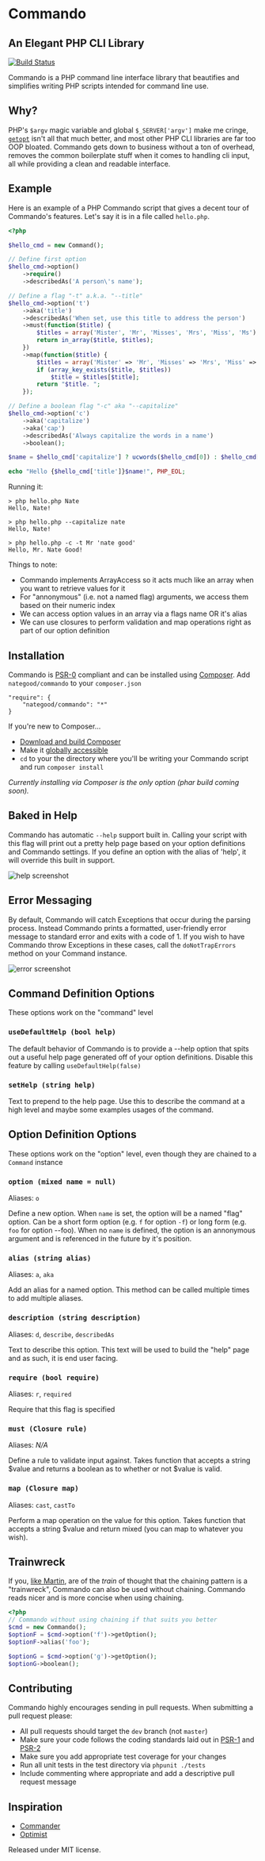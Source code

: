 # Commando
## An Elegant PHP CLI Library

[![Build Status](https://secure.travis-ci.org/nategood/commando.png?branch=master)](http://travis-ci.org/nategood/commando)

Commando is a PHP command line interface library that beautifies and simplifies writing PHP scripts intended for command line use.

## Why?

PHP's `$argv` magic variable and global `$_SERVER['argv']` make me cringe, [`getopt`](http://php.net/manual/en/function.getopt.php) isn't all that much better, and most other PHP CLI libraries are far too OOP bloated.  Commando gets down to business without a ton of overhead, removes the common boilerplate stuff when it comes to handling cli input, all while providing a clean and readable interface.

## Example

Here is an example of a PHP Commando script that gives a decent tour of Commando's features.  Let's say it is in a file called `hello.php`.

``` php
<?php

$hello_cmd = new Command();

// Define first option
$hello_cmd->option()
    ->require()
    ->describedAs('A person\'s name');

// Define a flag "-t" a.k.a. "--title"
$hello_cmd->option('t')
    ->aka('title')
    ->describedAs('When set, use this title to address the person')
    ->must(function($title) {
        $titles = array('Mister', 'Mr', 'Misses', 'Mrs', 'Miss', 'Ms');
        return in_array($title, $titles);
    })
    ->map(function($title) {
        $titles = array('Mister' => 'Mr', 'Misses' => 'Mrs', 'Miss' => 'Ms');
        if (array_key_exists($title, $titles))
            $title = $titles[$title];
        return "$title. ";
    });

// Define a boolean flag "-c" aka "--capitalize"
$hello_cmd->option('c')
    ->aka('capitalize')
    ->aka('cap')
    ->describedAs('Always capitalize the words in a name')
    ->boolean();

$name = $hello_cmd['capitalize'] ? ucwords($hello_cmd[0]) : $hello_cmd[0];

echo "Hello {$hello_cmd['title']}$name!", PHP_EOL;
```

Running it:

    > php hello.php Nate
    Hello, Nate!

    > php hello.php --capitalize nate
    Hello, Nate!

    > php hello.php -c -t Mr 'nate good'
    Hello, Mr. Nate Good!

Things to note:

 - Commando implements ArrayAccess so it acts much like an array when you want to retrieve values for it
 - For "annonymous" (i.e. not a named flag) arguments, we access them based on their numeric index
 - We can access option values in an array via a flags name OR it's alias
 - We can use closures to perform validation and map operations right as part of our option definition

## Installation

Commando is [PSR-0](https://github.com/php-fig/fig-standards/blob/master/accepted/PSR-0.md) compliant and can be installed using [Composer](http://getcomposer.org/).  Add `nategood/commando` to your `composer.json`

    "require": {
        "nategood/commando": "*"
    }

If you're new to Composer...

 - [Download and build Composer](http://getcomposer.org/download/)
 - Make it [globally accessible](http://getcomposer.org/doc/00-intro.md#globally)
 - `cd` to your the directory where you'll be writing your Commando script and run `composer install`

*Currently installing via Composer is the only option (phar build coming soon).*

## Baked in Help

Commando has automatic `--help` support built in.  Calling your script with this flag will print out a pretty help page based on your option definitions and Commando settings.  If you define an option with the alias of 'help', it will override this built in support.

![help screenshot](http://cl.ly/image/1y3i2m2h220u/Screen%20Shot%202012-08-19%20at%208.54.49%20PM.png)

## Error Messaging

By default, Commando will catch Exceptions that occur during the parsing process.  Instead Commando prints a formatted, user-friendly error message to standard error and exits with a code of 1.  If you wish to have Commando throw Exceptions in these cases, call the `doNotTrapErrors` method on your Command instance.

![error screenshot](http://f.cl.ly/items/150H2d3x0l3O3J0s3i1G/Screen%20Shot%202012-08-19%20at%209.58.21%20PM.png)

## Command Definition Options

These options work on the "command" level

### `useDefaultHelp (bool help)`

The default behavior of Commando is to provide a --help option that spits out a useful help page generated off of your option definitions.  Disable this feature by calling `useDefaultHelp(false)`

### `setHelp (string help)`

Text to prepend to the help page.  Use this to describe the command at a high level and maybe some examples usages of the command.

## Option Definition Options

These options work on the "option" level, even though they are chained to a `Command` instance

### `option (mixed name = null)`

Aliases: `o`

Define a new option.  When `name` is set, the option will be a named "flag" option.  Can be a short form option (e.g. `f` for option `-f`) or long form (e.g. `foo` for option --foo).  When no `name` is defined, the option is an annonymous argument and is referenced in the future by it's position.

### `alias (string alias)`

Aliases: `a`, `aka`

Add an alias for a named option.  This method can be called multiple times to add multiple aliases.

### `description (string description)`

Aliases: `d`, `describe`, `describedAs`

Text to describe this option.  This text will be used to build the "help" page and as such, it is end user facing.

### `require (bool require)`

Aliases: `r`, `required`

Require that this flag is specified

### `must (Closure rule)`

Aliases: _N/A_

Define a rule to validate input against.  Takes function that accepts a string $value and returns a boolean as to whether or not $value is valid.

### `map (Closure map)`

Aliases: `cast`, `castTo`

Perform a map operation on the value for this option.  Takes function that accepts a string $value and return mixed (you can map to whatever you wish).

## Trainwreck

If you, [like Martin](http://www.amazon.com/gp/product/0132350882), are of the _train_ of thought that the chaining pattern is a "trainwreck", Commando can also be used without chaining.  Commando reads nicer and is more concise when using chaining.

``` php
<?php
// Commando without using chaining if that suits you better
$cmd = new Commando();
$optionF = $cmd->option('f')->getOption();
$optionF->alias('foo');

$optionG = $cmd->option('g')->getOption();
$optionG->boolean();
```

## Contributing

Commando highly encourages sending in pull requests.  When submitting a pull request please:

 - All pull requests should target the `dev` branch (not `master`)
 - Make sure your code follows the coding standards laid out in [PSR-1](https://github.com/php-fig/fig-standards/blob/master/accepted/PSR-1-basic-coding-standard.md) and [PSR-2](https://github.com/php-fig/fig-standards/blob/master/accepted/PSR-2-coding-style-guide.md)
 - Make sure you add appropriate test coverage for your changes
 - Run all unit tests in the test directory via `phpunit ./tests`
 - Include commenting where appropriate and add a descriptive pull request message

## Inspiration

 - [Commander](https://github.com/visionmedia/commander/)
 - [Optimist](https://github.com/substack/node-optimist)

Released under MIT license.